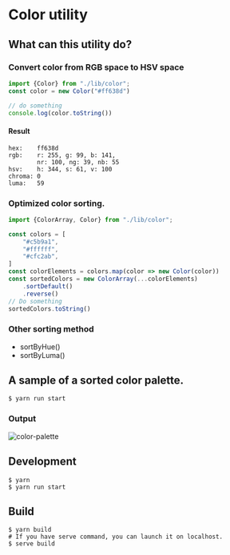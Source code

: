 # Color utility

## What can this utility do?

### Convert color from RGB space to HSV space
```typescript
import {Color} from "./lib/color";
const color = new Color("#ff638d")

// do something
console.log(color.toString())
```
#### Result
```text
hex:    ff638d
rgb:    r: 255, g: 99, b: 141,
        nr: 100, ng: 39, nb: 55
hsv:    h: 344, s: 61, v: 100
chroma: 0
luma:   59
```
### Optimized color sorting.
```typescript
import {ColorArray, Color} from "./lib/color";

const colors = [
    "#c5b9a1",
    "#ffffff",
    "#cfc2ab",
]
const colorElements = colors.map(color => new Color(color))
const sortedColors = new ColorArray(...colorElements)
    .sortDefault()
    .reverse()
// Do something
sortedColors.toString()
```

### Other sorting method
* sortByHue()
* sortByLuma()

## A sample of a sorted color palette.
```shell
$ yarn run start
```

### Output

![color-palette](https://github.com/torichanjp/color-utility/assets/2854426/615f66d1-39f7-4e59-9b9f-1a3b1d41d5e8)

## Development
```shell
$ yarn
$ yarn run start
```

## Build
```shell
$ yarn build
# If you have serve command, you can launch it on localhost.
$ serve build
```
